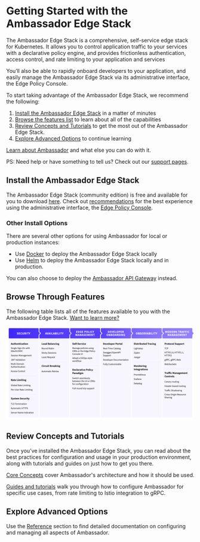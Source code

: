 # Getting Started with the Ambassador Edge Stack

The Ambassador Edge Stack is a comprehensive, self-service edge stack for Kubernetes. It allows you to control application traffic to your services with a declarative policy engine, and provides frictionless authentication, access control, and rate limiting to your application and services

You’ll also be able to rapidly onboard developers to your application, and easily manage the Ambassador Edge Stack via its administrative interface, the Edge Policy Console.

To start taking advantage of the Ambassador Edge Stack, we recommend the following:

1. [Install the Ambassador Edge Stack](/user-guide/install) in a matter of minutes
2. [Browse the features list](/user-guide/getting-started#browse-through-features) to learn about all of the capabilities
3. [Review Concepts and Tutorials](/user-guide/getting-started#review-concepts-and-tutorials) to get the most out of the Ambassador Edge Stack. 
4. [Explore Advanced Options](/user-guide/getting-started#explore-advanced-options) to continue learning

[Learn about Ambassador](/about/why-ambassador) and what else you can do with it.

PS: Need help or have something to tell us? Check out our [support pages](/about/support).

## Install the Ambassador Edge Stack

The Ambassador Edge Stack (community edition) is free and available for you to download [here](/user-guide/install). Check out [recommendations](/user-guide/product-requirements) for the best experience using the administrative interface, the [Edge Policy Console](/reference/dev-portal).

### Other Install Options

There are several other options for using Ambassador for local or production instances:

* Use [Docker](/about/quickstart) to deploy the Ambassador Edge Stack locally
* Use [Helm](/user-guide/helm) to deploy the Ambassador Edge Stack locally and in production.

You can also choose to deploy the [Ambassador API Gateway](/user-guide/install-ambassador-oss) instead.

## Browse Through Features

The following table lists all of the features available to you with the Ambassador Edge Stack. [Want to learn more?](https://www.getambassador.io/features/)

![Features](/doc-images/features-table.png)

## Review Concepts and Tutorials

Once you’ve installed the Ambassador Edge Stack, you can read about the best practices for configuration and usage in your production environment, along with tutorials and guides on just how to get you there.

[Core Concepts](/concepts/overview) cover Ambassador's architecture and how it should be used.

[Guides and tutorials](/docs/guides) walk you through how to configure Ambassador for specific use cases, from rate limiting to Istio integration to gRPC.

## Explore Advanced Options

Use the [Reference](/reference/configuration) section to find detailed documentation on configuring and managing all aspects of Ambassador.
